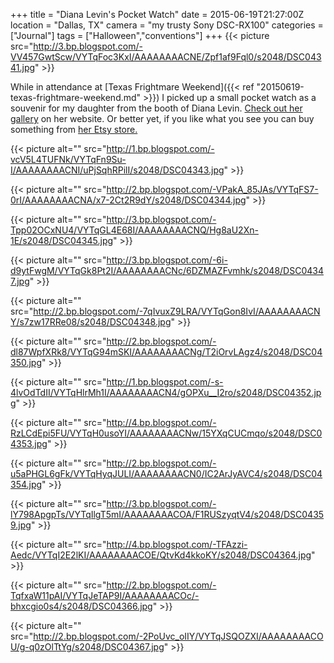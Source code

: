 +++
title = "Diana Levin's Pocket Watch"
date = 2015-06-19T21:27:00Z
location = "Dallas, TX"
camera = "my trusty Sony DSC-RX100"
categories = ["Journal"]
tags = ["Halloween","conventions"]
+++
{{< picture src="http://3.bp.blogspot.com/-VV457GwtScw/VYTqFoc3KxI/AAAAAAAACNE/Zpf1af9Fql0/s2048/DSC04341.jpg" >}}

<!--more-->

While in attendance at [Texas Frightmare Weekend]({{< ref "20150619-texas-frightmare-weekend.md" >}}) I picked up a small pocket watch as a souvenir for my daughter from the booth of Diana Levin. [Check out her gallery](https://www.ghoulishbunnystudios.com/) on her website. Or better yet, if you like what you see you can buy something from [her Etsy store.](https://www.etsy.com/shop/GhoulishBunnyStudios)

{{< picture alt="" src="http://1.bp.blogspot.com/-vcV5L4TUFNk/VYTqFn9Su-I/AAAAAAAACNI/uPjSqhRPilI/s2048/DSC04343.jpg" >}}

{{< picture alt="" src="http://2.bp.blogspot.com/-VPakA_85JAs/VYTqFS7-0rI/AAAAAAAACNA/x7-2Ct2R9dY/s2048/DSC04344.jpg" >}}

{{< picture alt="" src="http://3.bp.blogspot.com/-Tpp02OCxNU4/VYTqGL4E68I/AAAAAAAACNQ/Hg8aU2Xn-1E/s2048/DSC04345.jpg" >}}

{{< picture alt="" src="http://3.bp.blogspot.com/-6i-d9ytFwgM/VYTqGk8Pt2I/AAAAAAAACNc/6DZMAZFvmhk/s2048/DSC04347.jpg" >}}

{{< picture alt="" src="http://2.bp.blogspot.com/-7qIvuxZ9LRA/VYTqGon8IvI/AAAAAAAACNY/s7zw17RRe08/s2048/DSC04348.jpg" >}}

{{< picture alt="" src="http://2.bp.blogspot.com/-dl87WpfXRk8/VYTqG94mSKI/AAAAAAAACNg/T2iOrvLAgz4/s2048/DSC04350.jpg" >}}

{{< picture alt="" src="http://1.bp.blogspot.com/-s-4lvOdTdII/VYTqHlrMh1I/AAAAAAAACN4/gOPXu__I2ro/s2048/DSC04352.jpg" >}}

{{< picture alt="" src="http://4.bp.blogspot.com/-RzLCdEpi5FU/VYTqH0usoYI/AAAAAAAACNw/15YXqCUCmqo/s2048/DSC04353.jpg" >}}

{{< picture alt="" src="http://2.bp.blogspot.com/-u5aPHGL6gFk/VYTqHyqJULI/AAAAAAAACN0/IC2ArJyAVC4/s2048/DSC04354.jpg" >}}

{{< picture alt="" src="http://3.bp.blogspot.com/-lY798ApgpTs/VYTqIlgT5mI/AAAAAAAACOA/F1RUSzyqtV4/s2048/DSC04359.jpg" >}}

{{< picture alt="" src="http://4.bp.blogspot.com/-TFAzzi-Aedc/VYTqI2E2lKI/AAAAAAAACOE/QtvKd4kkoKY/s2048/DSC04364.jpg" >}}

{{< picture alt="" src="http://2.bp.blogspot.com/-TqfxaW11pAI/VYTqJeTAP9I/AAAAAAAACOc/-bhxcgio0s4/s2048/DSC04366.jpg" >}}

{{< picture alt="" src="http://2.bp.blogspot.com/-2PoUvc_oIIY/VYTqJSQOZXI/AAAAAAAACOU/g-q0zOlTtYg/s2048/DSC04367.jpg" >}}
